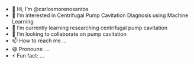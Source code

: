 - 👋 Hi, I’m @carlosmorenosantos
- 👀 I’m interested in Centrifugal Pump Cavitation Diagnosis using Machine Learning
- 🌱 I’m currently learning researching centrifugal pump cavitation
- 💞️ I’m looking to collaborate on pump cavitation
- 📫 How to reach me ...
- 😄 Pronouns: ...
- ⚡ Fun fact: ...

<!---
carlosmorenosantos/carlosmorenosantos is a ✨ special ✨ repository because its `README.md` (this file) appears on your GitHub profile.
You can click the Preview link to take a look at your changes.
--->
